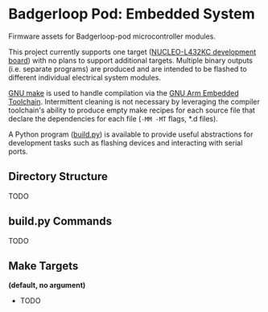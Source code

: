 # Badgerloop Pod: Embedded System

Firmware assets for Badgerloop-pod microcontroller modules.

This project currently supports one target ([NUCLEO-L432KC development board](http://www.st.com/en/evaluation-tools/nucleo-l432kc.html)) with no plans to support additional targets.
Multiple binary outputs (i.e. separate programs) are produced and are intended to be flashed to different individual electrical system modules.

[GNU make](https://www.gnu.org/software/make/manual/make.html) is used to
handle compilation via the
[GNU Arm Embedded Toolchain](https://developer.arm.com/open-source/gnu-toolchain/gnu-rm/downloads).
Intermittent cleaning is not necessary by leveraging the compiler toolchain's ability to produce empty make recipes for each source file that declare the dependencies for each file (`-MM -MT` flags, \*.d files).

A Python program ([build.py](build.py)) is available to provide useful abstractions for development tasks such as flashing devices and interacting with serial ports.

## Directory Structure

TODO

## build.py Commands

TODO

## Make Targets

**(default, no argument)**

  * TODO
